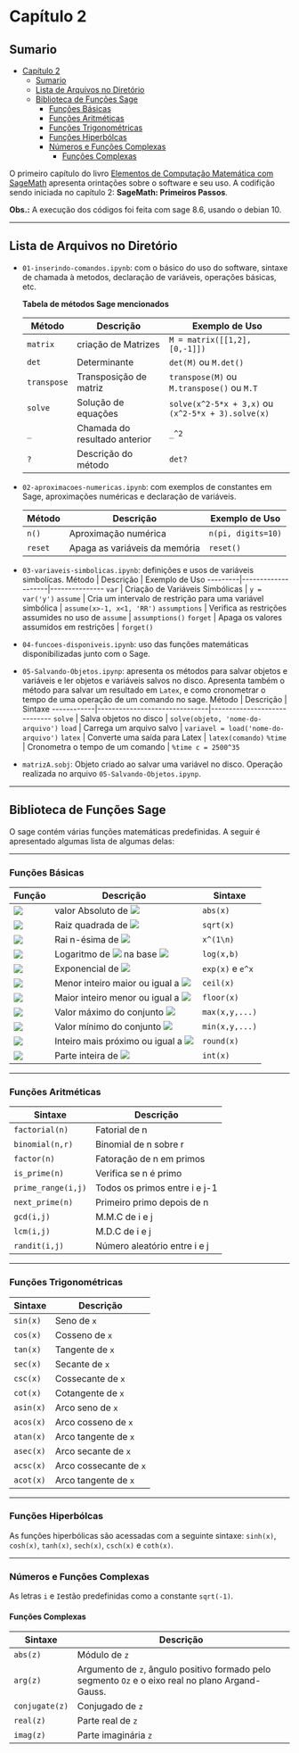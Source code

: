 # Capítulo 2

## Sumario
<!-- @import "[TOC]" {cmd="toc" depthFrom=1 depthTo=6 orderedList=false} -->

<!-- code_chunk_output -->

- [Capítulo 2](#capítulo-2)
  - [Sumario](#sumario)
  - [Lista de Arquivos no Diretório](#lista-de-arquivos-no-diretório)
  - [Biblioteca de Funções Sage](#biblioteca-de-funções-sage)
    - [Funções Básicas](#funções-básicas)
    - [Funções Aritméticas](#funções-aritméticas)
    - [Funções Trigonométricas](#funções-trigonométricas)
    - [Funções Hiperbólcas](#funções-hiperbólcas)
    - [Números e Funções Complexas](#números-e-funções-complexas)
      - [Funções Complexas](#funções-complexas)

<!-- /code_chunk_output -->


O primeiro capítulo do livro [Elementos de Computação Matemática com SageMath](https://sagectu.com.br/) apresenta orintações sobre o software e seu uso. A codifição sendo iniciada no capítulo 2: __SageMath: Primeiros Passos__.

__Obs.:__ A execução dos códigos foi feita com sage 8.6, usando o debian 10.

---

## Lista de Arquivos no Diretório

* `01-inserindo-comandos.ipynb`: com o básico do uso do software, sintaxe de chamada à metodos, declaração de variáveis, operações básicas, etc.

    __Tabela de métodos Sage mencionados__

    Método   | Descrição          | Exemplo de Uso
    ---------|--------------------|---------------
    `matrix` | criação de Matrizes| `M = matrix([[1,2],[0,-1]])`
    `det`    | Determinante       | `det(M)`  ou `M.det()`
    `transpose`| Transposição de matriz | `transpose(M)`  ou `M.transpose()` ou `M.T`
    `solve`  | Solução de equações| `solve(x^2-5*x + 3,x)`  ou `(x^2-5*x + 3).solve(x)`
    `_`      | Chamada do resultado anterior | `_^2`
    `?`      | Descrição do método | `det?`

* `02-aproximacoes-numericas.ipynb`: com exemplos de constantes em Sage, aproximações numéricas e declaração de variáveis.

    Método   | Descrição          | Exemplo de Uso
    ---------|--------------------|---------------
    `n()`    | Aproximação numérica| `n(pi, digits=10)`
    `reset`  | Apaga as variáveis da memória| `reset()` 

* `03-variaveis-simbolicas.ipynb`: definições e usos de variáveis simbolícas.
    Método   | Descrição          | Exemplo de Uso
    ---------|--------------------|---------------
    `var`    | Criação de Variáveis Simbólicas | `y = var('y')`
    `assume` | Cria um intervalo de restrição para uma variável simbólica | `assume(x>-1, x<1, 'RR')`
    `assumptions` | Verifica as restrições assumides no uso de `assume` | `assumptions()`
    `forget` | Apaga os valores assumidos em restrições | `forget()`

* `04-funcoes-disponiveis.ipynb`: uso das funções matemáticas disponibilizadas junto com o Sage.
    
* `05-Salvando-Objetos.ipynp`: apresenta os métodos para salvar objetos e variáveis e ler objetos e variáveis salvos no disco. Apresenta também o método para salvar um resultado em `Latex`, e como cronometrar o tempo de uma operação de um comando no sage.
    Método      | Descrição                     | Sintaxe
    ------------|-------------------------------|-----------------------------
    `solve`     | Salva objetos no disco        | `solve(objeto, 'nome-do-arquivo')`
    `load`      | Carrega um arquivo salvo      | `variavel = load('nome-do-arquivo')`
    `latex`     | Converte uma saída para Latex | `latex(comando)`
    `%time`     | Cronometra o tempo de um comando | `%time c = 2500^35`

* `matrizA.sobj`: Objeto criado ao salvar uma variável no disco. Operação realizada no arquivo `05-Salvando-Objetos.ipynp`.

---

## Biblioteca de Funções Sage

O sage contém várias funções matemáticas predefinidas. A seguir é apresentado algumas lista de algumas delas: 

---

### Funções Básicas

Função      | Descrição                        | Sintaxe
------------|----------------------------------|---------------
<img src="https://latex.codecogs.com/svg.latex?\Large&space;\mid x \mid">| valor Absoluto de <img src="https://latex.codecogs.com/svg.latex?\Large&space;x">| `abs(x)`
<img src="https://latex.codecogs.com/svg.latex?\Large&space;\sqrt{x}"> | Raiz quadrada de <img src="https://latex.codecogs.com/svg.latex?\Large&space;x">| `sqrt(x)`
<img src="https://latex.codecogs.com/svg.latex?\Large&space;\sqrt[n]{x}"/> | Rai n-ésima de <img src="https://latex.codecogs.com/svg.latex?\Large&space;x"/> | `x^(1\n)`
<img src="https://latex.codecogs.com/svg.latex?\Large&space;\log_bx"/> | Logaritmo de <img src="https://latex.codecogs.com/svg.latex?\Large&space;x"/> na base <img src="https://latex.codecogs.com/svg.latex?\Large&space;b"/> | `log(x,b)`
<img src="https://latex.codecogs.com/svg.latex?\Large&space;e^x"/> | Exponencial de <img src="https://latex.codecogs.com/svg.latex?\Large&space;x"/> | `exp(x)` e `e^x`
<img src="https://latex.codecogs.com/svg.latex?\Large&space;\lceil x \rceil"/> | Menor inteiro maior ou igual a <img src="https://latex.codecogs.com/svg.latex?\Large&space; x"/> | `ceil(x)`
<img src="https://latex.codecogs.com/svg.latex?\Large&space;\lfloor x \rfloor"/> | Maior inteiro menor ou igual a <img src="https://latex.codecogs.com/svg.latex?\Large&space; x"/> | `floor(x)`
<img src="https://latex.codecogs.com/svg.latex?\Large&space;\max(x,y,\ldots)"/> | Valor máximo do conjunto <img src="https://latex.codecogs.com/svg.latex?\Large&space;\{x,y,\ldots\}"/> | `max(x,y,...)`
<img src="https://latex.codecogs.com/svg.latex?\Large&space;\min(x,y,\ldots)"/> | Valor mínimo do conjunto <img src="https://latex.codecogs.com/svg.latex?\Large&space;\{x,y,\ldots\}"/> | `min(x,y,...)`
<img src="https://latex.codecogs.com/svg.latex?\Large&space;\mbox{round}(x)"/> | Inteiro mais próximo ou igual a <img src="https://latex.codecogs.com/svg.latex?\Large&space; x"/> | `round(x)`
<img src="https://latex.codecogs.com/svg.latex?\Large&space;\mbox{int}(x)"/> | Parte inteira de <img src="https://latex.codecogs.com/svg.latex?\Large&space; x"/> | `int(x)`

---

### Funções Aritméticas

Sintaxe            | Descrição          
-------------------|-----------------------------------
`factorial(n)`     | Fatorial de n
`binomial(n,r)`    | Binomial de n sobre r
`factor(n)`        | Fatoração de n em primos
`is_prime(n)`      | Verifica se n é primo
`prime_range(i,j)` | Todos os primos entre i e j-1
`next_prime(n)`    | Primeiro primo depois de n
`gcd(i,j)`         | M.M.C de i e j
`lcm(i,j)`         | M.D.C de i e j
`randit(i,j)`      | Número aleatório entre i e j

---

### Funções Trigonométricas

Sintaxe        | Descrição
---------------|----------------------------
`sin(x)`       | Seno de `x`
`cos(x)`       | Cosseno de `x`
`tan(x)`       | Tangente de `x`
`sec(x)`       | Secante de `x`
`csc(x)`       | Cossecante de `x`
`cot(x)`       | Cotangente de `x`
`asin(x)`      | Arco seno de `x`
`acos(x)`      | Arco cosseno de `x`
`atan(x)`      | Arco tangente de `x`
`asec(x)`      | Arco secante de `x`
`acsc(x)`      | Arco cossecante de `x`
`acot(x)`      | Arco tangente de `x`

---
### Funções Hiperbólcas

As funções hiperbólicas são acessadas com a seguinte sintaxe: `sinh(x)`, `cosh(x)`, `tanh(x)`, `sech(x)`, `csch(x)` e `coth(x)`.

---
### Números e Funções Complexas

As letras `i` e `I`estão predefinidas como a constante `sqrt(-1)`.

#### Funções Complexas

Sintaxe        | Descrição
---------------|----------------------------
`abs(z)`       | Módulo de `z`
`arg(z)`       | Argumento de `z`, ângulo positivo formado pelo segmento `Oz` e o eixo real no plano Argand-Gauss.
`conjugate(z)` | Conjugado de `z`
`real(z)`      | Parte real de `z`
`imag(z)`      | Parte imaginária `z`